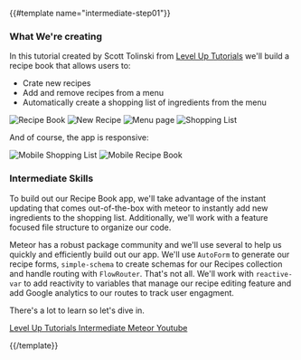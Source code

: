{{#template name="intermediate-step01"}}
### What We're creating

In this tutorial created by Scott Tolinski from [Level Up Tutorials](http://leveluptutorials.com) we'll build a recipe book that allows users to:

- Crate new recipes
- Add and remove recipes from a menu
- Automatically create a shopping list of ingredients from the menu

![Recipe Book][RecipeBook]
![New Recipe][NewRecipe]
![Menu page][Menu]
![Shopping List][ShoppingList]

And of course, the app is responsive:

![Mobile Shopping List][Mobile-ShoppingList]
![Mobile Recipe Book][Mobile-RecipeBook]

### Intermediate Skills

To build out our Recipe Book app, we'll take advantage of the instant updating that comes out-of-the-box with meteor to instantly add new ingredients to the shopping list. Additionally, we'll work with a feature focused file structure to organize our code. 

Meteor has a robust package community and we'll use several to help us quickly and efficiently build out our app. We'll use `AutoForm` to generate our recipe forms, `simple-schema` to create schemas for our Recipes collection and handle routing with `FlowRouter`. That's not all. We'll work with `reactive-var` to add reactivity to variables that manage our recipe editing feature and add Google analytics to our routes to track user engagment.

There's a lot to learn so let's dive in.

[Level Up Tutorials Intermediate Meteor Youtube](https://www.youtube.com/watch?v=BI8IslJHSag&list=PLLnpHn493BHFYZUSK62aVycgcAouqBt7V)

[RecipeBook]: /packages/intermediate-meteor/images/RecipeBook.png
[NewRecipe]: /packages/intermediate-meteor/images/NewRecipe.png
[EditRecipe]: /packages/intermediate-meteor/images/EditRecipe.png
[Menu]: /packages/intermediate-meteor/images/Menu.png
[ShoppingList]: /packages/intermediate-meteor/images/ShoppingList.png
[HomeLayout]: /packages/intermediate-meteor/images/HomeLayout.png
[Mobile-ShoppingList]: /packages/intermediate-meteor/images/Mobile-ShoppingList.png
[Mobile-RecipeBook]: /packages/intermediate-meteor/images/Mobile-RecipeBook.png
{{/template}}
